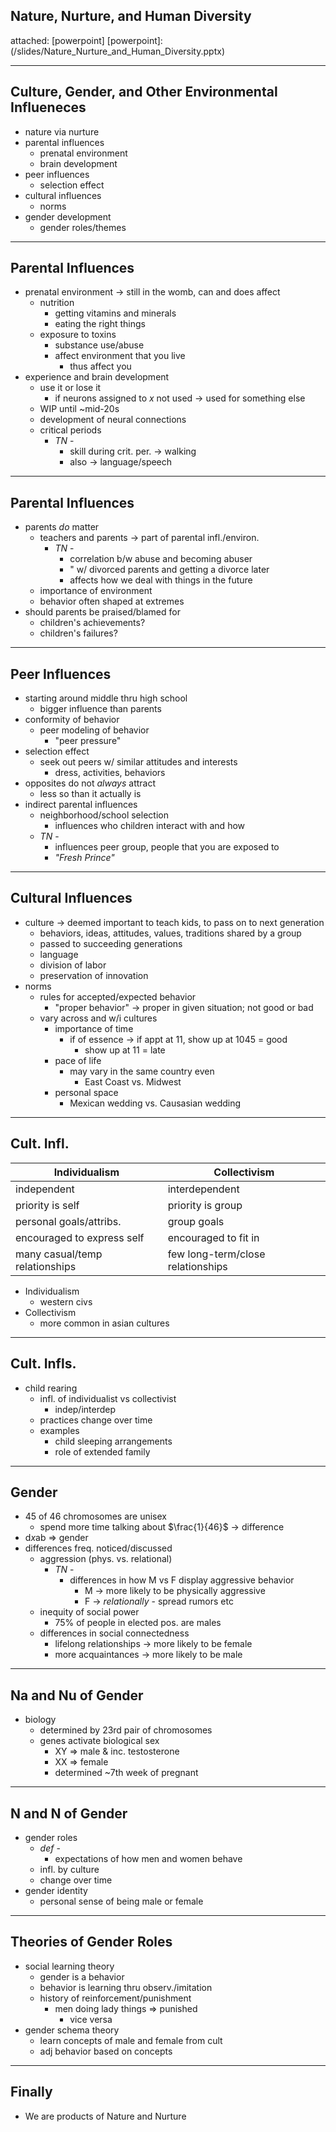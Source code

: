## Nature, Nurture, and Human Diversity
attached: [powerpoint]
[powerpoint]: (/slides/Nature_Nurture_and_Human_Diversity.pptx)

---
## Culture, Gender, and Other Environmental Influeneces
* nature via nurture
* parental influences
  * prenatal environment
  * brain development
* peer influences
  * selection effect
* cultural influences
  * norms
* gender development
  * gender roles/themes

---
## Parental Influences
* prenatal environment -> still in the womb, can and does affect
  * nutrition
    * getting vitamins and minerals
    * eating the right things
  * exposure to toxins
    * substance use/abuse
    * affect environment that you live
      * thus affect you
* experience and brain development
  * use it or lose it
    * if neurons assigned to _x_ not used -> used for something else
  * WIP until ~mid-20s
  * development of neural connections
  * critical periods
    * _TN_ -
      * skill during crit. per. -> walking
      * also -> language/speech

---
## Parental Influences
* parents _do_ matter
  * teachers and parents -> part of parental infl./environ.
    * _TN_ -
      * correlation b/w abuse and becoming abuser
      * " w/ divorced parents and getting a divorce later
      * affects how we deal with things in the future
  * importance of environment
  * behavior often shaped at extremes
* should parents be praised/blamed for
  * children's achievements?
  * children's failures?

---
## Peer Influences
* starting around middle thru high school
  * bigger influence than parents
* conformity of behavior
  * peer modeling of behavior
    * "peer pressure"
* selection effect
  * seek out peers w/ similar attitudes and interests
    * dress, activities, behaviors
* opposites do not _always_ attract
  * less so than it actually is
* indirect parental influences
  * neighborhood/school selection
    * influences who children interact with and how
  * _TN_ -
    * influences peer group, people that you are exposed to
    * _"Fresh Prince"_

---
## Cultural Influences
* culture -> deemed important to teach kids, to pass on to next generation
  * behaviors, ideas, attitudes, values, traditions shared by a group
  * passed to succeeding generations
  * language
  * division of labor
  * preservation of innovation
* norms
  * rules for accepted/expected behavior
    * "proper behavior" -> proper in given situation; not good or bad
  * vary across and w/i cultures
    * importance of time
      * if of essence -> if appt at 11, show up at 1045 = good
        * show up at 11 = late
    * pace of life
      * may vary in the same country even
        * East Coast vs. Midwest
    * personal space
      * Mexican wedding vs. Causasian wedding

---
## Cult. Infl.
| Individualism | Collectivism |
| ------------- | ------------ |
| independent   | interdependent |
| priority is self | priority is group |
| personal goals/attribs. | group goals |
| encouraged to express self | encouraged to fit in |
| many casual/temp relationships | few long-term/close relationships |

* Individualism
  * western civs
* Collectivism
  * more common in asian cultures

---
## Cult. Infls.
* child rearing
  * infl. of individualist vs collectivist
    * indep/interdep
  * practices change over time
  * examples
    * child sleeping arrangements
    * role of extended family

---
## Gender
* 45 of 46 chromosomes are unisex
  * spend more time talking about $\frac{1}{46}$ -> difference
* d$x$ab => gender
* differences freq. noticed/discussed
  * aggression (phys. vs. relational)
    * _TN_ -
      * differences in how M vs F display aggressive behavior
        * M -> more likely to be physically aggressive
        * F -> _relationally_ - spread rumors etc
  * inequity of social power
    * 75% of people in elected pos. are males
  * differences in social connectedness
    * lifelong relationships -> more likely to be female
    * more acquaintances -> more likely to be male

---
## Na and Nu of Gender
* biology
  * determined by 23rd pair of chromosomes
  * genes activate biological sex
    * XY => male & inc. testosterone
    * XX => female
    * determined ~7th week of pregnant

---
## N and N of Gender
* gender roles
  * _def_ -
    * expectations of how men and women behave
  * infl. by culture
  * change over time
* gender identity
  * personal sense of being male or female

---
## Theories of Gender Roles
* social learning theory
  * gender is a behavior
  * behavior is learning thru observ./imitation
  * history of reinforcement/punishment
    * men doing lady things => punished
      * vice versa
* gender schema theory
  * learn concepts of male and female from cult
  * adj behavior based on concepts

---
## Finally
* We are products of Nature and Nurture
